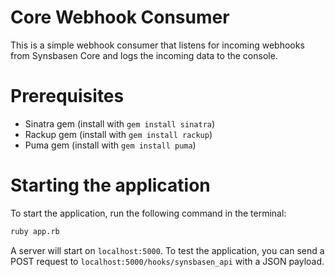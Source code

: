# Core Webhook Consumer
This is a simple webhook consumer that listens for incoming webhooks from Synsbasen Core and logs the incoming data to the console.

# Prerequisites
- Sinatra gem (install with `gem install sinatra`)
- Rackup gem (install with `gem install rackup`)
- Puma gem (install with `gem install puma`)

# Starting the application
To start the application, run the following command in the terminal:
```bash
ruby app.rb
```

A server will start on `localhost:5000`. To test the application, you can send a POST request to `localhost:5000/hooks/synsbasen_api` with a JSON payload.
